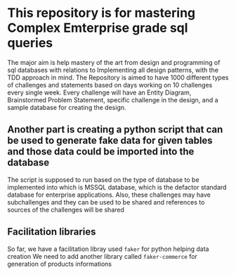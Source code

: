 # This repository is for mastering Complex Emterprise grade sql queries

The major aim is help mastery of the art from design and programming of sql databases with relations to
Implementing all design patterns, with the TDD approach in mind. The Repository is aimed to have
1000 different types of challenges and statements based on days working on 10 challenges every single week.
Every challenge will have an Entity Diagram, Brainstormed Problem Statement, specific challenge in the design, and a sample database for creating the design.

## Another part is creating a python script that can be used to generate fake data for given tables and those data could be imported into the database

The script is supposed to run based on the type of database to be implemented into which is MSSQL database, which is the defactor standard database for enterprise applications.
Also, these challenges may have subchallenges and they can be used to be shared and references to sources of the challenges will be shared

## Facilitation libraries

So far, we have a facilitation libray used `faker` for python helping data creation
We need to add another library called `faker-commerce` for generation of products informations
